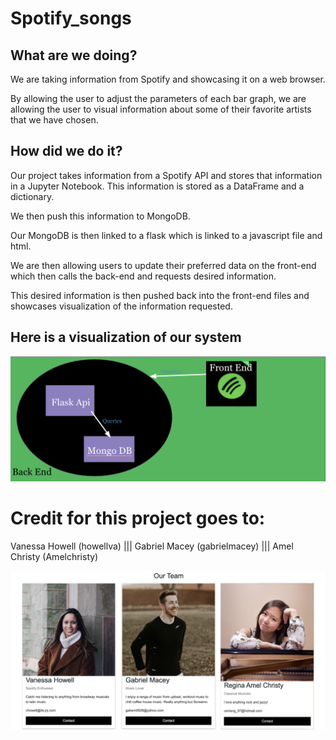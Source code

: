 # Spotify_songs

## **What are we doing?**

We are taking information from Spotify and showcasing it on a web browser.

By allowing the user to adjust the parameters of each bar graph, we are allowing the user to visual information about some of their favorite artists that we have chosen.

## **How did we do it?**

Our project takes information from a Spotify API and stores that information in a Jupyter Notebook. This information is stored as a DataFrame and a dictionary.

We then push this information to MongoDB.

Our MongoDB is then linked to a flask which is linked to a javascript file and html.

We are then allowing users to update their preferred data on the front-end which then calls the back-end and requests desired information.

This desired information is then pushed back into the front-end files and showcases visualization of the information requested.

## **Here is a visualization of our system**

![visualization of network](https://github.com/gabrielmacey/Spotify_songs/blob/main/spotify_data/static/img/image.png?raw=true)

# Credit for this project goes to:

 Vanessa Howell (howellva)         |||         Gabriel Macey (gabrielmacey)       |||         Amel Christy (Amelchristy)

![Us](https://github.com/gabrielmacey/Spotify_songs/blob/main/spotify_data/static/img/profile.png?raw=true)
